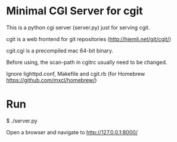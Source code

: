 Minimal CGI Server for cgit
===========================

This is a python cgi server (server.py) just for serving cgit.

cgit is a web frontend for git repositories (http://hjemli.net/git/cgit/)

cgit.cgi is a precompiled mac 64-bit binary.

Before using, the scan-path in cgitrc usually need to be changed.

Ignore lighttpd.conf, Makefile and cgit.rb (for Homebrew https://github.com/mxcl/homebrew/)

Run
===

$ ./server.py

Open a browser and navigate to http://127.0.0.1:8000/

